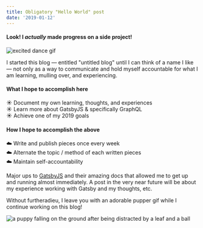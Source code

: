 ```yaml
---
title: Obligatory "Hello World" post
date: '2019-01-12'
---
```



#### Look! I *actually* made progress on a side project!

![excited dance gif](https://media.tenor.com/images/424b004561d02b05588d5ce8e3ab4136/tenor.gif)

I started this blog — entitled "untitled blog" until I 
can think of a name I like — not only as a way to 
communicate and hold myself accountable for what
I am learning, mulling over, and experiencing. 

#### What I hope to accomplish here

☀️ Document my own learning, thoughts, and experiences   
☀️ Learn more about GatsbyJS & specifically GraphQL  
☀️ Achieve one of my 2019 goals  

#### How I hope to accomplish the above

☁️ Write and publish pieces once every week  
☁️ Alternate the topic / method of each written pieces  
☁️ Maintain self-accountability 

Major ups to [GatsbyJS](https://www.gatsbyjs.org) and
their amazing docs that allowed me to get up and running
almost immediately. A post in the very near future will
be about my experience working with Gatsby and my
thoughts, etc. 

Without furtheradieu, I leave you with an adorable
pupper gif while I continue working on this blog!

![a puppy falling on the ground after being distracted by a leaf and a ball](https://thumbs.gfycat.com/FatScholarlyCondor-max-1mb.gif)

